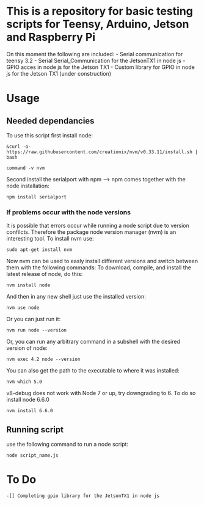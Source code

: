 # This is a repository for basic testing scripts for Teensy, Arduino, Jetson and Raspberry Pi

On this moment the following are included:
	- Serial communication for teensy 3.2
	- Serial Serial_Communication for the JetsonTX1 in node js
	- GPIO acces in node js for the Jetson TX1
	- Custom library for GPIO in node js for the Jetson TX1 (under construction)

# Usage

## Needed dependancies
To use this script first install node:
	
	&curl -o- https://raw.githubusercontent.com/creationix/nvm/v0.33.11/install.sh | bash
	
	command -v nvm

Second install the serialport with npm --> npm comes together with the node installation:

	npm install serialport

### If problems occur with the node versions
It is possible that errors occur while running a node script due to version confilcts.
Therefore the package node version manager (nvm) is an interesting tool.
To install nvm use:

	sudo apt-get install nvm

Now nvm can be used to easly install different versions and switch between them with the following commands:
To download, compile, and install the latest release of node, do this:

	nvm install node

And then in any new shell just use the installed version:

	nvm use node

Or you can just run it:

	nvm run node --version

Or, you can run any arbitrary command in a subshell with the desired version of node:

	nvm exec 4.2 node --version

You can also get the path to the executable to where it was installed:

	nvm which 5.0

v8-debug does not work with Node 7 or up, try downgrading to 6.
To do so install node 6.6.0

	
	nvm install 6.6.0

## Running script
use the following command to run a node script:

	node script_name.js

# To Do

	-[] Completing gpio library for the JetsonTX1 in node js


